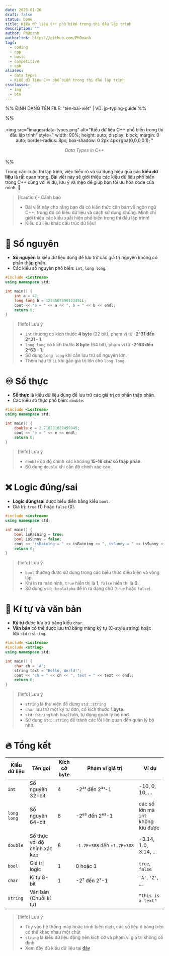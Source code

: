 ```yaml
---
date: 2025-01-26
draft: false
status: Done
title: Kiểu dữ liệu C++ phổ biến trong thi đấu lập trình
description: ""
author: PhDoanh
authorlink: https://github.com/PhDoanh
tags:
  - coding
  - cpp
  - basic
  - competitive
  - cph
aliases:
  - data types
  - Kiểu dữ liệu C++ phổ biến trong thi đấu lập trình
cssclasses:
  - img
  - btn
---
```

%% ĐỊNH DẠNG TÊN FILE: "tên-bài-viết" | VD: jp-typing-guide %%

%% <figure style="text-align: center; margin: 20px auto;">
  <img 
    src="images/data-types.png"
    alt="Kiểu dữ liệu C++ phổ biến trong thi đấu lập trình" 
    style="
      width: 90%;
      height: auto;
      display: block;
      margin: 0 auto;
      border-radius: 8px;
      box-shadow: 0 2px 4px rgba(0,0,0,0.1);
    "
  >
  <figcaption style="
    font-style: italic;
    color: #666;
    margin-top: 10px;
    font-size: 1em;
    padding: 0 10px;
  ">
    <em>Data Types in C++</em>
  </figcaption>
</figure> %%

Trong các cuộc thi lập trình, việc hiểu rõ và sử dụng hiệu quả các **kiểu dữ liệu** là rất quan trọng. Bài viết này sẽ giới thiệu các kiểu dữ liệu phổ biến trong C++ cùng với ví dụ, lưu ý và mẹo để giúp bạn tối ưu hóa code của mình. 🚀

> [!caution]- Cảnh báo
> - Bài viết này cho rằng bạn đã có kiến thức căn bản về ngôn ngữ C++, trong đó có kiểu dữ liệu và cách sử dụng chúng. Mình chỉ giới thiệu các kiểu xuất hiện phổ biến trong thi đấu lập trình!
> - Kiểu dữ liệu khác cấu trúc dữ liệu!

# 🔢 Số nguyên
- **Số nguyên** là kiểu dữ liệu dùng để lưu trữ các giá trị nguyên không có phần thập phân.
- Các kiểu số nguyên phổ biến: `int`, `long long`.

```cpp {5-6}
#include <iostream>
using namespace std;

int main() {
    int a = 42;
    long long b = 123456789012345LL;
    cout << "a = " << a << ", b = " << b << endl;
    return 0;
}
```

> [!info] Lưu ý
> - `int` thường có kích thước **4 byte** (32 bit), phạm vi từ **-2^31 đến 2^31 - 1**.
> - `long long` có kích thước **8 byte** (64 bit), phạm vi từ **-2^63 đến 2^63 - 1**. 
> - Sử dụng `long long` khi cần lưu trữ số nguyên lớn. 
> - Thêm hậu tố `LL` khi gán giá trị lớn cho `long long`.

# ♾️ Số thực
- **Số thực** là kiểu dữ liệu dùng để lưu trữ các giá trị có phần thập phân.
- Các kiểu số thực phổ biến: `double`.

```cpp {5}
#include <iostream>
using namespace std;

int main() {
    double e = 2.718281828459045;
    cout << "e = " << e << endl;
    return 0;
}
```

> [!info] Lưu ý
> - `double` có độ chính xác khoảng **15-16 chữ số thập phân**. 
> - Sử dụng `double` khi cần độ chính xác cao. 

# ❌ Logic đúng/sai
- **Logic đúng/sai** được biểu diễn bằng kiểu `bool`.
- Giá trị: `true` (1) hoặc `false` (0).

```cpp {5-6}
#include <iostream>
using namespace std;

int main() {
    bool isRaining = true;
    bool isSunny = false;
    cout << "isRaining = " << isRaining << ", isSunny = " << isSunny << endl;
    return 0;
}
```

> [!info] Lưu ý
> - `bool` thường được sử dụng trong các biểu thức điều kiện và vòng lặp.
> - Khi in ra màn hình, `true` hiển thị là **1**, `false` hiển thị là **0**. 
> - Sử dụng `std::boolalpha` để in ra dạng chữ (`true` hoặc `false`).

# 🔡 Kí tự và văn bản
- **Ký tự** được lưu trữ bằng kiểu `char`.
- **Văn bản** có thể được lưu trữ bằng mảng ký tự (C-style string) hoặc lớp `std::string`.

```cpp {6-7}
#include <iostream>
#include <string>
using namespace std;

int main() {
    char ch = 'A';
    string text = "Hello, World!";
    cout << "ch = " << ch << ", text = " << text << endl;
    return 0;
}
```

> [!info] Lưu ý
> - `string` là thư viện để dùng `std::string` 
> - `char` lưu trữ một ký tự đơn, có kích thước **1 byte**.
> - `std::string` linh hoạt hơn, tự động quản lý bộ nhớ. 
> - Sử dụng `std::string` để tránh các lỗi liên quan đến quản lý bộ nhớ.

# 🔥 Tổng kết
| Kiểu dữ liệu | Tên gọi                      | Kích cỡ byte | Phạm vi giá trị             | Ví dụ                              |
| ------------ | ---------------------------- | ------------ | --------------------------- | ---------------------------------- |
| `int`        | Số nguyên 32-bit             | 4            | -2³¹ đến 2³¹-1              | -10, 0, 10, ...                    |
| `long long`  | Số nguyên 64-bit             | 8            | -2⁶³ đến 2⁶³-1              | các số lớn mà `int` không lưu được |
| `double`     | Số thực với độ chính xác kép | 8            | `-1.7E+308` đến `+1.7E+308` | -3.14, 1.0, 3.14, ...              |
| `bool`       | Giá trị logic                | 1            | 0 hoặc 1                    | `true`, `false`                    |
| `char`       | Kí tự 8-bit                  | 1            | -2⁷ đến 2⁷-1                | `'A'`, `'Z'`, ...                  |
| `string`     | Văn bản (Chuỗi kí tự)        |              |                             | `"this is a text"`                 |

> [!info] Lưu ý
> - Tùy vào hệ thống máy hoặc trình biên dịch, các số liệu ở bảng trên có thể khác nhau một chút
> - `string` là kiểu dữ liệu động nên kích cỡ và phạm vi giá trị không cố định
> - Xem đầy đủ kiểu dữ liệu tại [đây](https://en.cppreference.com/w/cpp/language/types)
